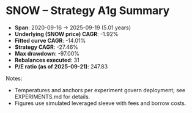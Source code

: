 # SNOW – Strategy A1g Summary

- **Span**: 2020-09-16 → 2025-09-19 (5.01 years)
- **Underlying (SNOW price) CAGR**: -1.92%
- **Fitted curve CAGR**: -14.01%
- **Strategy CAGR**: -27.46%
- **Max drawdown**: -97.00%
- **Rebalances executed**: 31
- **P/E ratio (as of 2025-09-21)**: 247.83

Notes:

- Temperatures and anchors per experiment govern deployment; see EXPERIMENTS.md for details.
- Figures use simulated leveraged sleeve with fees and borrow costs.

